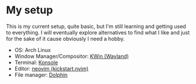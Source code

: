# **My setup**
This is my current setup, quite basic, but I'm still learning and getting used to everything. I will eventually explore alternatives to find what I like and just for the sake of it cause obviously I need a hobby.

- OS: Arch Linux
- Window Manager/Compositor: [KWin (Wayland)](https://github.com/KDE/kwin) 
- Terminal: [Konsole](https://github.com/KDE/konsole) 
- Editor: [neovim (kickstart.nvim)](https://github.com/nvim-lua/kickstart.nvim) 
- File manager: [Dolphin](https://github.com/KDE/dolphin) 
